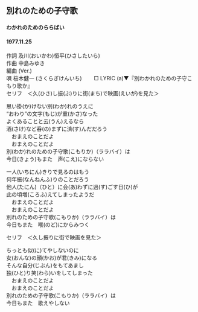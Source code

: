 ## 別れのための子守歌
#### わかれのためのららばい
#### 1977.11.25

作詞      及川(おいかわ)恒平(ひさしたいら)  
作曲      中島みゆき  
編曲 (Ver.)  
唄        桜木健一 (さくらぎけんいち)　　 
□ LYRIC (a)▼『別わかれのための子守こもり歌か』　　　　
   
セリフ　＜久(ひさ)し振(ぶ)りに街(まち)で映画(えいが)を見た＞  
  
思い掛(か)けない別(わか)れのうえに  
“おわり”の文字(もじ)が重(かさ)なった  
よくあることと云(うん)えるなら  
酒(さけ)など呑(の)まずに済(す)んだだろう  
　おまえのことだよ  
　おまえのことだよ  
別(わか)れのための子守歌(こもりか)（ララバイ）は  
今日(きょう)もまた　声(こえ)にならない  
  
一人(いちにん)きりで見るのはもう  
何年振(なんねんふ)りのことだろう  
他人(たにん)（ひと）に会(あ)わずに過(す)ごす日(ひ)が  
此の頃増(ころふ)えてしまったようだ  
　おまえのことだよ  
　おまえのことだよ  
別れのための子守歌(こもりか)（ララバイ）は  
今日もまた　喉(のど)にからみつく  
  
セリフ　＜久し振りに街で映画を見た＞  
  
ちっとも似(に)てやしないのに  
女(おんな)の顔(かお)が君(きみ)になる  
そんな自分(じぶん)をもてあまし  
独(ひと)り笑(わら)いをしてしまった  
　おまえのことだよ  
　おまえのことだよ  
別れのための子守歌(こもりか)（ララバイ）は  
今日もまた　歌えやしない  
